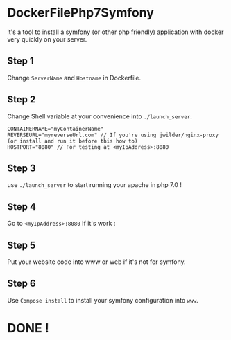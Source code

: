 # DockerFilePhp7Symfony
it's a tool to install a symfony (or other php friendly) application with docker very quickly on your server.

## Step 1
Change `ServerName` and `Hostname` in Dockerfile.

## Step 2
Change Shell variable at your convenience into `./launch_server`. 
```
CONTAINERNAME="myContainerName"
REVERSEURL="myreverseUrl.com" // If you're using jwilder/nginx-proxy (or install and run it before this how to)
HOSTPORT="8080" // For testing at <myIpAddress>:8080
```

## Step 3
use `./launch_server` to start running your apache in php 7.0 !

## Step 4
Go to `<myIpAddress>:8080`
If it's work :

## Step 5
Put your website code into www or web if it's not for symfony.

## Step 6
Use `Compose install` to install your symfony configuration into `www`.

# DONE !
